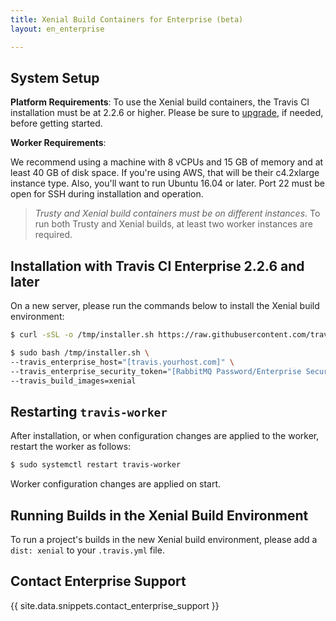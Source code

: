 ```yaml
---
title: Xenial Build Containers for Enterprise (beta)
layout: en_enterprise

---
```


## System Setup

**Platform Requirements**: To use the Xenial build containers, the Travis CI installation must be at 2.2.6 or higher. Please be sure to [upgrade](/user/enterprise/upgrading/), if needed, before getting started.

**Worker Requirements**:

We recommend using a machine with 8 vCPUs and 15 GB of memory and at least 40 GB of disk space. If you're using AWS, that will be their c4.2xlarge instance type. Also, you'll want to run Ubuntu 16.04 or later. Port 22 must be open for SSH during installation and operation.

> _Trusty and Xenial build containers must be on different instances_. To run both Trusty and Xenial builds, at least two worker instances are required.

## Installation with Travis CI Enterprise 2.2.6 and later

On a new server, please run the commands below to install the Xenial build environment:

```bash
$ curl -sSL -o /tmp/installer.sh https://raw.githubusercontent.com/travis-ci/travis-enterprise-worker-installers/master/installer.sh

$ sudo bash /tmp/installer.sh \
--travis_enterprise_host="[travis.yourhost.com]" \
--travis_enterprise_security_token="[RabbitMQ Password/Enterprise Security Token]" \
--travis_build_images=xenial
```

## Restarting `travis-worker`

After installation, or when configuration changes are applied to the worker, restart the worker as follows:

```bash
$ sudo systemctl restart travis-worker
```

Worker configuration changes are applied on start.

## Running Builds in the Xenial Build Environment

To run a project's builds in the new Xenial build environment, please add a `dist: xenial` to your `.travis.yml` file.

## Contact Enterprise Support

{{ site.data.snippets.contact_enterprise_support }}
